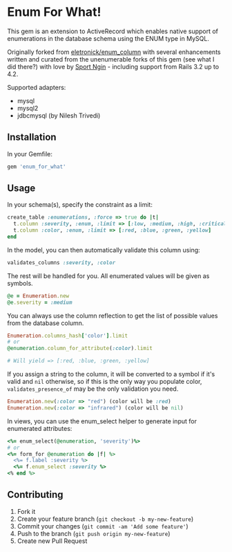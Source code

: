 # Enum For What!

This gem is an extension to ActiveRecord which enables native support of enumerations in the database schema using the ENUM type in MySQL.

Originally forked from [eletronick/enum_column][1] with several enhancements written and curated from the unenumerable forks of this
gem (see what I did there?) with love by [Sport Ngin][2] - including support from Rails 3.2 up to 4.2.

Supported adapters:
- mysql
- mysql2
- jdbcmysql (by Nilesh Trivedi)

## Installation

In your Gemfile:

```ruby
gem 'enum_for_what'
```

## Usage

In your schema(s), specify the constraint as a limit:

```ruby
create_table :enumerations, :force => true do |t|
  t.column :severity, :enum, :limit => [:low, :medium, :high, :critical], :default => :medium
  t.column :color, :enum, :limit => [:red, :blue, :green, :yellow]
end
```

In the model, you can then automatically validate this column using:

```ruby
validates_columns :severity, :color
```

The rest will be handled for you. All enumerated values will be given as symbols.

```ruby
@e = Enumeration.new
@e.severity = :medium
```

You can always use the column reflection to get the list of possible values from the database column.

```ruby
Enumeration.columns_hash['color'].limit
# or
@enumeration.column_for_attribute(:color).limit

# Will yield => [:red, :blue, :green, :yellow]
```

If you assign a string to the column, it will be converted to a symbol if it's valid and `nil` otherwise,
so if this is the only way you populate color, `validates_presence_of` may be the only validation you need.

```ruby
Enumeration.new(:color => "red") (color will be :red)
Enumeration.new(:color => "infrared") (color will be nil)
```

In views, you can use the enum_select helper to generate input for enumerated attributes:

```ruby
<%= enum_select(@enumeration, 'severity')%>
# or
<%= form_for @enumeration do |f| %>
  <%= f.label :severity %>
  <%= f.enum_select :severity %>
<% end %>
```

## Contributing

1. Fork it
2. Create your feature branch (`git checkout -b my-new-feature`)
3. Commit your changes (`git commit -am 'Add some feature'`)
4. Push to the branch (`git push origin my-new-feature`)
5. Create new Pull Request

[1]: https://github.com/electronick/enum_column
[2]: http://www.codinginthecrease.com/
